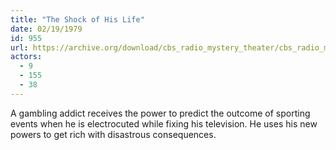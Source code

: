 ```yaml
---
title: "The Shock of His Life"
date: 02/19/1979
id: 955
url: https://archive.org/download/cbs_radio_mystery_theater/cbs_radio_mystery_theater-0951-1000.zip/cbs_radio_mystery_theater-0951-1000%2Fcbsrmt_0955_the_shock_of_his_life.mp3
actors:
  - 9
  - 155
  - 38
---
```

A gambling addict receives the power to predict the outcome of sporting events when he is electrocuted while fixing his television. He uses his new powers to get rich with disastrous consequences.
